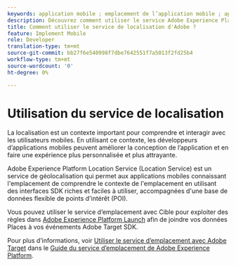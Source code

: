 ```yaml
---
keywords: application mobile ; emplacement de l’application mobile ; application mobile de cible ; emplacements des cibles mobiles ; service d’emplacement ; service d’emplacement adobe experience cloud ; pois ; points ciblés ; sdk ; emplacement
description: Découvrez comment utiliser le service Adobe Experience Platform Location Service pour activer vos applications mobiles avec prise de conscience de la localisation.
title: Comment utiliser le service de localisation d'Adobe ?
feature: Implement Mobile
role: Developer
translation-type: tm+mt
source-git-commit: bb27f6e540998f7dbe7642551f7a5013f2fd25b4
workflow-type: tm+mt
source-wordcount: '0'
ht-degree: 0%

---
```



# Utilisation du service de localisation

La localisation est un contexte important pour comprendre et interagir avec les utilisateurs mobiles. En utilisant ce contexte, les développeurs d’applications mobiles peuvent améliorer la conception de l’application et en faire une expérience plus personnalisée et plus attrayante.

Adobe Experience Platform Location Service (Location Service) est un service de géolocalisation qui permet aux applications mobiles connaissant l&#39;emplacement de comprendre le contexte de l&#39;emplacement en utilisant des interfaces SDK riches et faciles à utiliser, accompagnées d&#39;une base de données flexible de points d&#39;intérêt (POI).

Vous pouvez utiliser le service d’emplacement avec Cible pour exploiter des règles dans [Adobe Experience Platform Launch](https://experienceleague.adobe.com/docs/launch/using/overview.html) afin de joindre vos données Places à vos événements Adobe Target SDK.

Pour plus d’informations, voir [Utiliser le service d’emplacement avec Adobe Target](https://experienceleague.adobe.com/docs/places/using/use-places-with-other-solutions/places-target/places-target.html) dans le [Guide du service d’emplacement de Adobe Experience Platform](https://experienceleague.adobe.com/docs/places/using/home.html).
